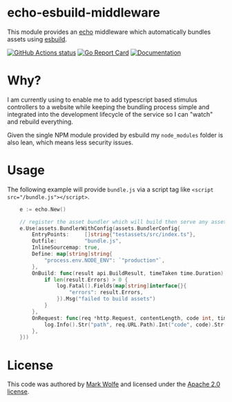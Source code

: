 # echo-esbuild-middleware

This module provides an [echo](https://echo.labstack.com/) middleware which automatically bundles assets using [esbuild](https://github.com/evanw/esbuild).

[![GitHub Actions status](https://github.com/wolfeidau/echo-esbuild-middleware/workflows/Go/badge.svg?branch=master)](https://github.com/wolfeidau/echo-esbuild-middleware/actions?query=workflow%3AGo) 
[![Go Report Card](https://goreportcard.com/badge/github.com/wolfeidau/echo-esbuild-middleware)](https://goreportcard.com/report/github.com/wolfeidau/echo-esbuild-middleware) 
[![Documentation](https://img.shields.io/badge/go.dev-reference-007d9c?logo=go&logoColor=white&style=flat-square)](https://pkg.go.dev/github.com/wolfeidau/echo-esbuild-middleware)

# Why?

I am currently using to enable me to add typescript based stimulus controllers to a website while keeping the bundling process simple and integrated into the development lifecycle of the service so I can "watch" and rebuild everything.

Given the single NPM module provided by esbuild my `node_modules` folder is also lean, which means less security issues.

# Usage

The following example will provide `bundle.js` via a script tag like `<script src="/bundle.js"></script>`.

```go
	e := echo.New()

    // register the asset bundler which will build then serve any asset files
    e.Use(assets.BundlerWithConfig(assets.BundlerConfig{
		EntryPoints:     []string{"testassets/src/index.ts"},
		Outfile:         "bundle.js",
		InlineSourcemap: true,
		Define: map[string]string{
			"process.env.NODE_ENV": `"production"`,
		},
		OnBuild: func(result api.BuildResult, timeTaken time.Duration) {
			if len(result.Errors) > 0 {
				log.Fatal().Fields(map[string]interface{}{
					"errors": result.Errors,
				}).Msg("failed to build assets")
			}
		},
        OnRequest: func(req *http.Request, contentLength, code int, timeTaken time.Duration) {
            log.Info().Str("path", req.URL.Path).Int("code", code).Str("timeTaken", timeTaken.String()).Msg("asset served")
        },
	}))
```


# License

This code was authored by [Mark Wolfe](https://www.wolfe.id.au) and licensed under the [Apache 2.0 license](http://www.apache.org/licenses/LICENSE-2.0).
